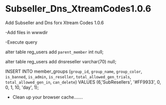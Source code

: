 # Subseller_Dns_XtreamCodes1.0.6
Add Subseller and Dns forx Xtream Codes 1.0.6

-Add files in wwwdir


-Execute  query

alter table reg_users add `parent_member` int null;

alter table reg_users add dnsreseller varchar(70) null;

INSERT INTO member_groups (`group_id`, `group_name`, `group_color`, `is_banned`, `is_admin`, `is_reseller`, `total_allowed_gen_trials`, `total_allowed_gen_in`, `can_delete`) VALUES (6,'SubResellers', '#FF9933', 0, 0, 1, 10, 'day', 1);


- Clean up your browser cache.......


